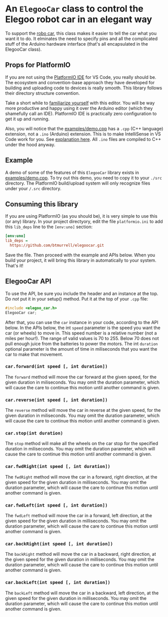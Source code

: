 # An `ElegooCar` class to control the Elegoo robot car in an elegant way

To support the [robo car](https://www.amazon.com/gp/product/B01M2Z9ZTV/ref=oh_aui_detailpage_o06_s01?ie=UTF8&psc=1), this class makes it easier to tell the car what you want it to do.  It elminates the need to specify pins and all the complicated stuff of the Arduino hardware interface (that's all encapsulated in the ElegooCar class).

## Props for PlatformIO

If you are not using the [PlatformIO IDE](https://platformio.org/platformio-ide) for VS Code, you really should be. The ecosystem and convention-base approach they have developed for building and uploading code to devices is really smooth.  This library follows their directory structure convention.  

Take a short while to [familiarize yourself](https://docs.platformio.org/en/latest/ide/pioide.html) with this editor. You will be way more productive and happy using it over the Arduino editor (which they shamefully call an IDE).  PlatformIO IDE is practically zero configuration to get it up and running.

Also, you will notice that the [examples/demo.cpp](./examples/demo.cpp) has a `.cpp` (C++ language) extension, not a `.ino` (Arduino) extension.  This is to make IntelliSense in VS Code work for you.  See [explanation here](https://docs.platformio.org/en/latest/faq.html#convert-arduino-file-to-c-manually).  All `.ino` files are compiled to C++ under the hood anyway.

## Example

A demo of some of the features of this `ElegooCar` library exists in [examples/demo.cpp](./examples/demo.cpp).  To try out this demo, you need to copy it to your `./src` directory.  The PlatformIO build/upload system will only recognize files under your `/.src` directory.

## Consuming this library

If you are using PlatformIO (as you should be), it is very simple to use this (or any) library.  In your project directyory, edit the file `platformio.ini` to add this `lib_deps` line to the `[env:uno]` section:

```ini
[env:uno]
lib_deps = 
  https://github.com/btmurrell/elegoocar.git
```

Save the file. Then proceed with the example and APIs below. When you build your project, it will bring this library in automatically to your system. That's it!

## ElegooCar API

To use the API, be sure you include the header and an instance at the top. Do _not_ put it in your setup() method. Put it at the top of your `.cpp` file:

```c++
#include <elegoo_car.h>
ElegooCar car;
```

After that, you can use the `car` instance in your code, according to the API below.
In the APIs below, the int `speed` parameter is the speed you want the car (or wheels) to move in.  This speed number is a relative number (not a miles per hour!).  The range of valid values is 70 to 255.  Below 70 does not pull enough juice from the batteries to power the motors.  The int `duration` optional parameter is the amount of time in miliseconds that you want the car to make that movement.

### `car.forward(int speed [, int duration])`

The `forward` method will move the car forward at the given speed, for the given duration in miliseconds. You may omit the duration parameter, which will cause the care to continue this motion until another command is given.

### `car.reverse(int speed [, int duration])`

The `reverse` method will move the car in reverse at the given speed, for the given duration in miliseconds. You may omit the duration parameter, which will cause the care to continue this motion until another command is given.

### `car.stop(int duration)`

The `stop` method will make all the wheels on the car stop for the specified duration in miliseconds. You may omit the duration parameter, which will cause the care to continue this motion until another command is given.

### `car.fwdRight(int speed [, int duration])`

The `fwdRight` method will move the car in a forward, right direction, at the given speed for the given duration in milliseconds. You may omit the duration parameter, which will cause the care to continue this motion until another command is given. 

### `car.fwdLeft(int speed [, int duration])`

The `fwdLeft` method will move the car in a forward, left direction, at the given speed for the given duration in milliseconds. You may omit the duration parameter, which will cause the care to continue this motion until another command is given. 

### `car.backRight(int speed [, int duration])`

The `backRight` method will move the car in a backward, right direction, at the given speed for the given duration in milliseconds. You may omit the duration parameter, which will cause the care to continue this motion until another command is given. 

### `car.backLeft(int speed [, int duration])`

The `backLeft` method will move the car in a backward, left direction, at the given speed for the given duration in milliseconds. You may omit the duration parameter, which will cause the care to continue this motion until another command is given. 

